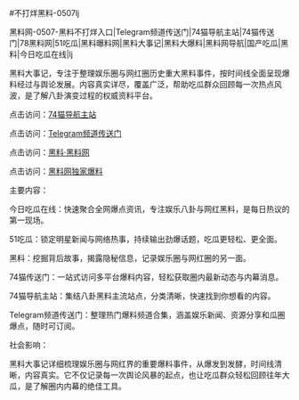 #不打烊黑料-0507lj

黑料网-0507-黑料不打烊入口|Telegram频道传送门|74猫导航主站|74猫传送门|78黑料网|51吃瓜|黑料曝料网|黑料大事记|黑料大爆料|黑料网导航|国产吃瓜|黑料|今日吃瓜在线|lj

黑料大事记，专注于整理娱乐圈与网红圈历史重大黑料事件，按时间线全面呈现爆料经过与舆论发展。内容真实详尽，覆盖广泛，帮助吃瓜群众回顾每一次热点风波，是了解八卦演变过程的权威资料平台。

点击访问：<a href="https://74mao.com/">74猫导航主站</a>

点击访问：<a href="https://74mao.com/">Telegram频道传送门</a>

点击访问：<a href="https://qfwfg.pages.dev/">黑料·黑料网</a>

点击访问：<a href="https://tyer.pages.dev/">黑料网独家爆料</a>

主要内容：

今日吃瓜在线：快速聚合全网爆点资讯，专注娱乐八卦与网红黑料，是每日热议的第一现场。

51吃瓜：锁定明星新闻与网络热事，持续输出劲爆话题，吃瓜更轻松、更全面。

黑料：挖掘背后故事，揭露隐秘信息，记录娱乐圈与网红圈的另一面。

74猫传送门：一站式访问多平台爆料内容，轻松获取圈内最新动态与内幕消息。

74猫导航主站：集结八卦黑料主流站点，分类清晰，快速找到你想看的内容。

Telegram频道传送门：整理热门爆料频道合集，涵盖娱乐新闻、资源分享和瓜圈爆点，随时可订阅。

社会影响：

黑料大事记详细梳理娱乐圈与网红界的重要爆料事件，从爆发到发酵，时间线清晰，内容真实。它不仅记录每一次舆论风暴的起点，也让吃瓜群众轻松回顾往年大瓜，是了解圈内内幕的绝佳工具。

<span style="display:none;">[Canonical link](https://github.com/3453252/345642 ）</span>
